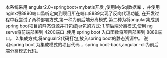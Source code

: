 本系统采用 angular2.0+springboot+mybatis开发 ,使用MySql数据库 ，并使用nginx将8890端口监听定向到项目所在端口8889实现了反向代理功能,
在开发过程中我尝试了两种部署方式,第一种为前后端分离模式,第二种为将angular集成到spring boot项目的静态资源并打包成jar包的方式: 
1.前后端分离模式,使用 ng serve将前端部署到 4200端口 ,使用 spring boot 入口函数将项目部署到 8889端口。 
2.集成方式,将angualr2代码打包,放入spring boot的静态资源中。 说明:spring boot 为集成模式的项目代码 ，spring boot-back,angular -cli为前后端分离模式代码。
